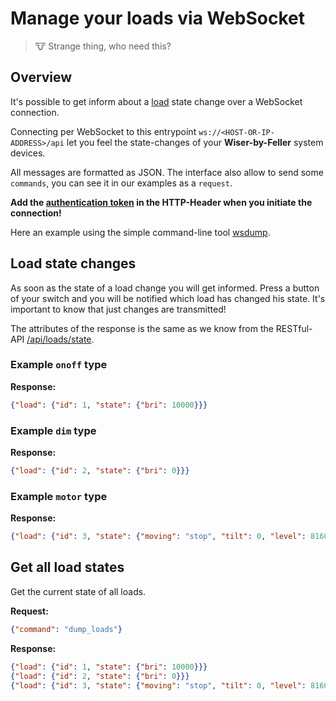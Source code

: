 # Manage your loads via WebSocket

> 🐮 Strange thing, who need this?

## Overview

It's possible to get inform about a [load](./api_loads.md) state change over a WebSocket connection.

Connecting per WebSocket to this entrypoint ``ws://<HOST-OR-IP-ADDRESS>/api`` let you feel the state-changes of your  **Wiser-by-Feller** system devices.

All messages are formatted as JSON. The interface also allow to send some `commands`, you can see it in our examples as a `request`.

**Add the [authentication token](./authentication.md) in the HTTP-Header when you initiate the connection!**

Here an example using the simple command-line tool [wsdump](./tool_wsdump.md).

## Load state changes

As soon as the state of a load change you will get informed.
Press a button of your switch and you will be notified which load has changed his state.
It's important to know that just changes are transmitted!

The attributes of the response is the same as we know from the RESTful-API [/api/loads/state](./api_loads.md).

### Example `onoff` type

**Response:**

``` json
{"load": {"id": 1, "state": {"bri": 10000}}}
```

### Example `dim` type

**Response:**

``` json
{"load": {"id": 2, "state": {"bri": 0}}}
```

### Example `motor` type

**Response:**

``` json
{"load": {"id": 3, "state": {"moving": "stop", "tilt": 0, "level": 8160}}}
```

## Get all load states

Get the current state of all loads.

**Request:**

``` json
{"command": "dump_loads"}
```

**Response:**

``` json
{"load": {"id": 1, "state": {"bri": 10000}}}
{"load": {"id": 2, "state": {"bri": 0}}}
{"load": {"id": 3, "state": {"moving": "stop", "tilt": 0, "level": 8160}}}
```
